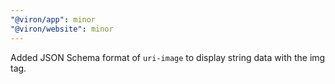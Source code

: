 ```yaml
---
"@viron/app": minor
"@viron/website": minor
---
```


Added JSON Schema format of `uri-image` to display string data with the img tag.
